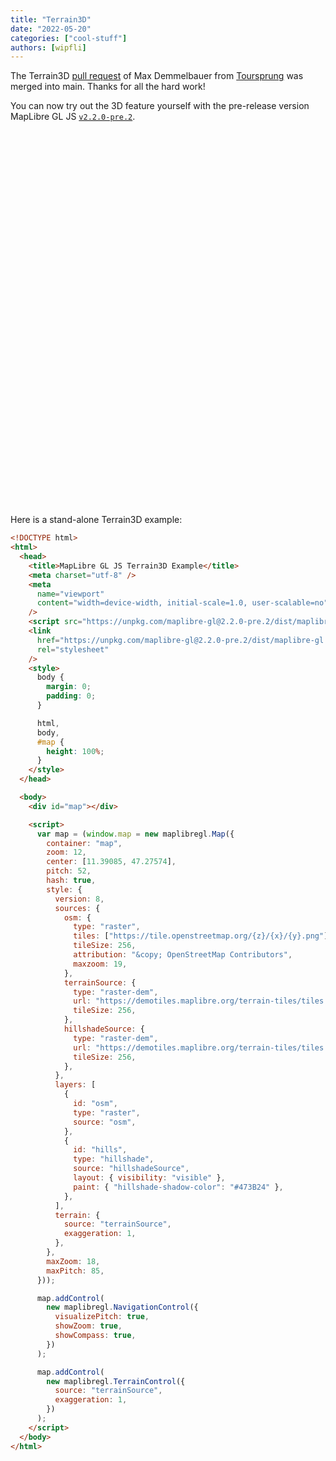 ```yaml
---
title: "Terrain3D"
date: "2022-05-20"
categories: ["cool-stuff"]
authors: [wipfli]
---
```


The Terrain3D [pull request](https://github.com/maplibre/maplibre-gl-js/pull/1022) of Max Demmelbauer from [Toursprung](https://www.toursprung.com/en/) was merged into main. Thanks for all the hard work!

You can now try out the 3D feature yourself with the pre-release version MapLibre GL JS [`v2.2.0-pre.2`](https://www.npmjs.com/package/maplibre-gl/v/2.2.0-pre.2).

<style>
    #map {
        position: relative;
        height: 600px;
        width: 100%;
    }
</style>

<div id="map"></div>

<script>
  terrain3dMap("map");
</script>

Here is a stand-alone Terrain3D example:

```html
<!DOCTYPE html>
<html>
  <head>
    <title>MapLibre GL JS Terrain3D Example</title>
    <meta charset="utf-8" />
    <meta
      name="viewport"
      content="width=device-width, initial-scale=1.0, user-scalable=no"
    />
    <script src="https://unpkg.com/maplibre-gl@2.2.0-pre.2/dist/maplibre-gl.js"></script>
    <link
      href="https://unpkg.com/maplibre-gl@2.2.0-pre.2/dist/maplibre-gl.css"
      rel="stylesheet"
    />
    <style>
      body {
        margin: 0;
        padding: 0;
      }

      html,
      body,
      #map {
        height: 100%;
      }
    </style>
  </head>

  <body>
    <div id="map"></div>

    <script>
      var map = (window.map = new maplibregl.Map({
        container: "map",
        zoom: 12,
        center: [11.39085, 47.27574],
        pitch: 52,
        hash: true,
        style: {
          version: 8,
          sources: {
            osm: {
              type: "raster",
              tiles: ["https://tile.openstreetmap.org/{z}/{x}/{y}.png"],
              tileSize: 256,
              attribution: "&copy; OpenStreetMap Contributors",
              maxzoom: 19,
            },
            terrainSource: {
              type: "raster-dem",
              url: "https://demotiles.maplibre.org/terrain-tiles/tiles.json",
              tileSize: 256,
            },
            hillshadeSource: {
              type: "raster-dem",
              url: "https://demotiles.maplibre.org/terrain-tiles/tiles.json",
              tileSize: 256,
            },
          },
          layers: [
            {
              id: "osm",
              type: "raster",
              source: "osm",
            },
            {
              id: "hills",
              type: "hillshade",
              source: "hillshadeSource",
              layout: { visibility: "visible" },
              paint: { "hillshade-shadow-color": "#473B24" },
            },
          ],
          terrain: {
            source: "terrainSource",
            exaggeration: 1,
          },
        },
        maxZoom: 18,
        maxPitch: 85,
      }));

      map.addControl(
        new maplibregl.NavigationControl({
          visualizePitch: true,
          showZoom: true,
          showCompass: true,
        })
      );

      map.addControl(
        new maplibregl.TerrainControl({
          source: "terrainSource",
          exaggeration: 1,
        })
      );
    </script>
  </body>
</html>
```
